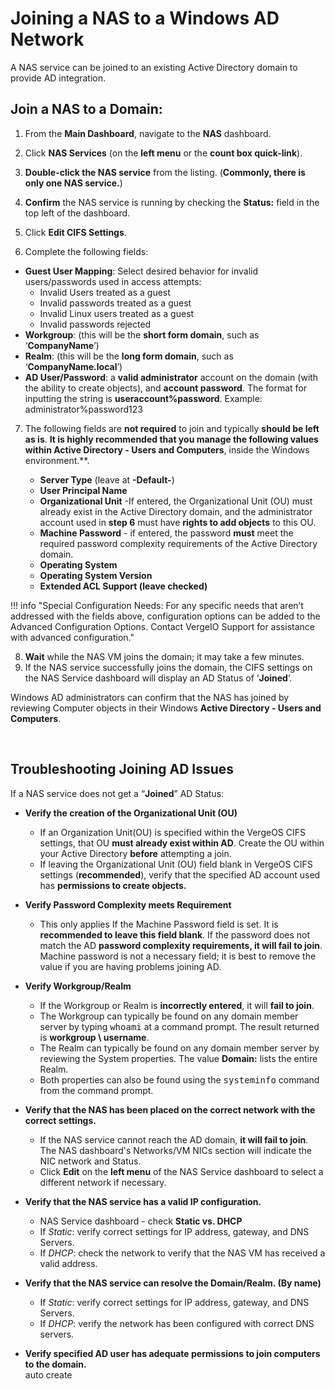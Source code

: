# Joining a NAS to a Windows AD Network
A NAS service can be joined to an existing Active Directory domain to provide AD integration.  


## Join a NAS to a Domain:
1. From the **Main Dashboard**, navigate to the **NAS** dashboard.
2. Click **NAS Services** (on the **left menu** or the **count box quick-link**).
3. **Double-click the NAS service** from the listing. (**Commonly, there is only one NAS service.**)  
4. **Confirm** the NAS service is running by checking the **Status:** field in the top left of the dashboard. 
5. Click **Edit CIFS Settings**.

6. Complete the following fields:  

* **Guest User Mapping**: Select desired behavior for invalid users/passwords used in access attempts:
    * Invalid Users treated as a guest
    * Invalid passwords treated as a guest
    * Invalid Linux users treated as a guest
    * Invalid passwords rejected
* **Workgroup**:  (this will be the **short form domain**, such as ‘**CompanyName**’)
* **Realm**: (this will be the **long form domain**, such as ‘**CompanyName.local**’)
* **AD User/Password**: a **valid administrator** account on the domain (with the ability to create objects), and **account password**. The format for inputting the string is **useraccount%password**.  Example: administrator%password123

7. The following fields are **not required** to join and typically **should be left as is**.  **It is highly recommended that you manage the following values within Active Directory - Users and Computers**, inside the Windows environment.**.  
  
    * **Server Type** (leave at **-Default-**)
    * **User Principal Name**
    * **Organizational Unit** -If entered, the Organizational Unit (OU) must already exist in the Active Directory domain, and the administrator account used in **step 6** must have **rights to add objects** to this OU.
    * **Machine Password** - if entered, the password **must** meet the required password complexity requirements of the Active Directory domain.
    * **Operating System**
    * **Operating System Version**
    * **Extended ACL Support (leave checked)**

!!! info "Special Configuration Needs: For any specific needs that aren’t addressed with the fields above, configuration options can be added to the Advanced Configuration Options.  Contact VergeIO Support for assistance with advanced configuration." 

8. **Wait** while the NAS VM joins the domain; it may take a few minutes.
9. If the NAS service successfully joins the domain, the CIFS settings on the NAS Service dashboard will display an AD Status of ‘**Joined**’.

Windows AD administrators can confirm that the NAS has joined by reviewing Computer objects in their Windows **Active Directory - Users and Computers**.


</br >

## Troubleshooting Joining AD Issues

If a NAS service does not get a “**Joined**” AD Status:  

* **Verify the creation of the Organizational Unit (OU)**  

    * If an Organization Unit(OU) is specified within the VergeOS CIFS settings, that OU **must already exist within AD**. Create the OU within your Active Directory **before** attempting a join.
    * If leaving the Organizational Unit (OU) field blank in VergeOS CIFS settings (**recommended**), verify that the specified AD account used has **permissions to create objects.** 

* **Verify Password Complexity meets Requirement**  

    * This only applies If the Machine Password field is set. It is **recommended to leave this field blank**. If the password does not match the AD **password complexity requirements, it will fail to join**. Machine password is not a necessary field; it is best to remove the value if you are having problems joining AD. 

* **Verify Workgroup/Realm**
    * If the Workgroup or Realm is **incorrectly entered**, it will **fail to join**.
    * The Workgroup can typically be found on any domain member server by typing <kbd>whoami</kbd> at a command prompt. The result returned is **workgroup \ username**.
    * The Realm can typically be found on any domain member server by reviewing the System properties. The value **Domain:** lists the entire Realm.
    * Both properties can also be found using the <kbd>systeminfo</kbd> command from the command prompt.

* **Verify that the NAS has been placed on the correct network with the correct settings.**
    * If the NAS service cannot reach the AD domain, **it will fail to join**. The NAS dashboard's Networks/VM NICs section will indicate the NIC network and Status.
    * Click **Edit** on the **left menu** of the NAS Service dashboard to select a different network if necessary.  

* **Verify that the NAS service has a valid IP configuration.**
    * NAS Service dashboard - check **Static vs. DHCP**
    * If *Static*: verify correct settings for IP address, gateway, and DNS Servers.
    * If *DHCP*: check the network to verify that the NAS VM has received a valid address.  

* **Verify that the NAS service can resolve the Domain/Realm. (By name)**
    * If *Static*: verify correct settings for IP address, gateway, and DNS Servers.
    * If *DHCP*: verify the network has been configured with correct DNS servers.

* **Verify specified AD user has adequate permissions to join computers to the domain.**  
auto create